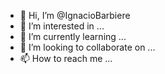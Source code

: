 - 👋 Hi, I’m @IgnacioBarbiere
- 👀 I’m interested in ...
- 🌱 I’m currently learning ...
- 💞️ I’m looking to collaborate on ...
- 📫 How to reach me ...

<!---
IgnacioBarbiere/IgnacioBarbiere is a ✨ special ✨ repository because its `README.md` (this file) appears on your GitHub profile.
You can click the Preview link to take a look at your changes.
--->
